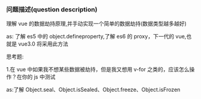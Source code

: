 ### 问题描述(question description)

理解 vue 的数据劫持原理,并手动实现一个简单的数据劫持(数据类型越多越好)

as: 了解 es5 中的 object.defineproperty,了解 es6 的 proxy，下一代的 vue,也就是 vue3.0 将采用此方法

思考题:

1.在 vue 中如果我不想某些数据被劫持，但是我又想用 v-for 之类的，应该怎么操作？在你的 js 中测试

as:了解 Object.seal、Object.isSealed、Object.freeze、Object.isFrozen
